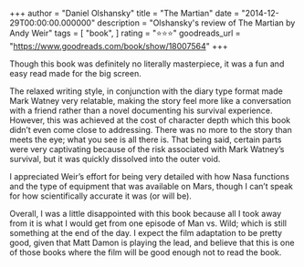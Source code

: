 +++
author = "Daniel Olshansky"
title = "The Martian"
date = "2014-12-29T00:00:00.000000"
description = "Olshansky's review of The Martian by Andy Weir"
tags = [
    "book",
]
rating = "⭐⭐⭐"
goodreads_url = "https://www.goodreads.com/book/show/18007564"
+++

Though this book was definitely no literally masterpiece, it was a fun and easy read made for the big screen.







The relaxed writing style, in conjunction with the diary type format made Mark Watney very relatable, making the story feel more like a conversation with a friend rather than a novel documenting his survival experience. However, this was achieved at the cost of character depth which this book didn’t even come close to addressing. There was no more to the story than meets the eye; what you see is all there is. That being said, certain parts were very captivating because of the risk associated with Mark Watney’s survival, but it was quickly dissolved into the outer void.







I appreciated Weir’s effort for being very detailed with how Nasa functions and the type of equipment that was available on Mars, though I can’t speak for how scientifically accurate it was (or will be).







Overall, I was a little disappointed with this book because all I took away from it is what I would get from one episode of Man vs. Wild; which is still something at the end of the day. I expect the film adaptation to be pretty good, given that Matt Damon is playing the lead, and believe that this is one of those books where the film will be good enough not to read the book.
